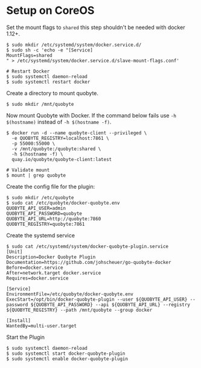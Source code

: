 # Setup on CoreOS

Set the mount flags to `shared` this step shouldn't be needed with docker 1.12+.

```
$ sudo mkdir /etc/systemd/system/docker.service.d/
$ sudo sh -c 'echo -e "[Service]
MountFlags=shared
" > /etc/systemd/system/docker.service.d/slave-mount-flags.conf'

# Restart Docker
$ sudo systemctl daemon-reload
$ sudo systemctl restart docker
```

Create a directory to mount quobyte.

```
$ sudo mkdir /mnt/quobyte
```

Now mount Quobyte with Docker. If the command below fails use `-h $(hostname)` instead of `-h $(hostname -f)`.

```
$ docker run -d --name quobyte-client --privileged \
  -e QUOBYTE_REGISTRY=localhost:7861 \
  -p 55000:55000 \
  -v /mnt/quobyte:/quobyte:shared \
  -h $(hostname -f) \
  quay.io/quobyte/quobyte-client:latest

# Validate mount
$ mount | grep quobyte
```

Create the config file for the plugin:

```
$ sudo mkdir /etc/quobyte
$ sudo cat /etc/quobyte/docker-quobyte.env
QUOBYTE_API_USER=admin
QUOBYTE_API_PASSWORD=quobyte
QUOBYTE_API_URL=http://quobyte:7860
QUOBYTE_REGISTRY=quobyte:7861
```

Create the systemd service

```
$ sudo cat /etc/systemd/system/docker-quobyte-plugin.service
[Unit]
Description=Docker Quobyte Plugin
Documentation=https://github.com/johscheuer/go-quobyte-docker
Before=docker.service
After=network.target docker.service
Requires=docker.service

[Service]
EnvironmentFile=/etc/quobyte/docker-quobyte.env
ExecStart=/opt/bin/docker-quobyte-plugin --user ${QUOBYTE_API_USER} --password ${QUOBYTE_API_PASSWORD} --api ${QUOBYTE_API_URL} --registry ${QUOBYTE_REGISTRY} --path /mnt/quobyte --group docker

[Install]
WantedBy=multi-user.target
```

Start the Plugin

```
$ sudo systemctl daemon-reload
$ sudo systemctl start docker-quobyte-plugin
$ sudo systemctl enable docker-quobyte-plugin
```
